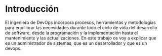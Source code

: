 # Introducción
El ingeniero de DevOps incorpora procesos, herramientas y metodologías para equilibrar las necesidades durante todo el ciclo de vida del desarrollo de software, desde la programación y la implementación hasta el mantenimiento y las actualizaciones.
En este trabajo os voy a explicar que es un administrador de sistemas, que es un desarrollador y que es un devops. 
